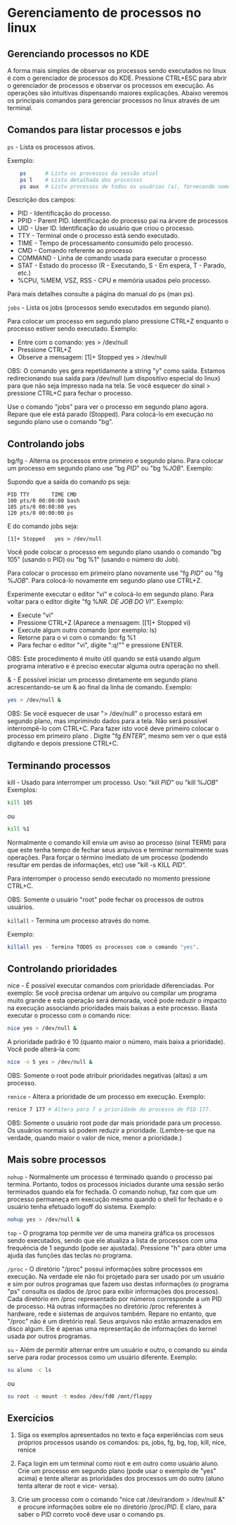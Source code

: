 Gerenciamento de processos no linux
===================================

Gerenciando processos no KDE
----------------------------

A forma mais simples de observar os processos sendo executados no linux é com o
gerenciador de processos do KDE. Pressione CTRL+ESC para abrir o gerenciador de
processos e observar os processos em execução. As operações são intuitivas
dispensando maiores explicações. Abaixo veremos os principais comandos para
gerenciar processos no linux através de um terminal.


Comandos para listar processos e jobs
-------------------------------------

`ps` - Lista os processos ativos.

Exemplo:

~~~sh
    ps      # Lista os processos da sessão atual
    ps l    # Lista detalhada dos processos
    ps aux  # Lista processos de todos os usuários (a), fornecendo nome do usuário e quando o processo foi iniciado (u), mostrando inclusive processos não associados a um terminal (x).
~~~

Descrição dos campos:

- PID - Identificação do processo.
- PPID - Parent PID. Identificação do processo pai na árvore de processos
- UID - User ID. Identificação do usuário que criou o processo.
- TTY - Terminal onde o processo está sendo executado.
- TIME - Tempo de processamento consumido pelo processo.
- CMD - Comando referente ao processo
- COMMAND - Linha de comando usada para executar o processo
- STAT - Estado do processo (R - Executando, S - Em espera, T - Parado, etc.)
- %CPU, %MEM, VSZ, RSS - CPU e memória usados pelo processo.

Para mais detalhes consulte a página do manual do ps (man ps).


`jobs` - Lista os jobs (processos sendo executados em segundo plano).

Para colocar um processo em segundo plano pressione CTRL+Z enquanto o processo
estiver sendo executado. Exemplo:

- Entre com o comando: yes > /dev/null
- Pressione CTRL+Z
- Observe a mensagem: [1]+ Stopped   yes  > /dev/null

OBS: O comando yes gera repetidamente a string "y" como saída. Estamos
redirecionando sua saída para /dev/null (um dispositivo especial do linux) para
que não seja impresso nada na tela. Se você esquecer do sinal > pressione CTRL+C
para fechar o processo.

Use o comando "jobs" para ver o processo em segundo plano agora. Repare que ele
está parado (Stopped). Para colocá-lo em execução no segundo plano use o comando
"bg".


Controlando jobs
----------------

bg/fg - Alterna os processos entre primeiro e segundo plano. Para colocar um
processo em segundo plano use "bg *PID*" ou "bg %*JOB*". Exemplo:

Supondo que a saída do comando ps seja:

    PID TTY       TIME CMD
    100 pts/0 00:00:00 bash
    105 pts/0 00:00:00 yes
    120 pts/0 00:00:00 ps

E do comando jobs seja:

    [1]+ Stopped   yes > /dev/null

Você pode colocar o processo em segundo plano usando o comando "bg 105" (usando
o PID) ou "bg %1" (usando o número do Job).

Para colocar o processo em primeiro plano novamente use "fg *PID*" ou "fg
%*JOB*". Para colocá-lo novamente em segundo plano use CTRL+Z.

Experimente executar o editor "vi" e colocá-lo em segundo plano. Para voltar
para o editor digite "fg %*NR. DE JOB DO VI*". Exemplo:

- Execute "vi"
- Pressione CTRL+Z (Aparece a mensagem: [[1]+ Stopped   vi)
- Execute algum outro comando (por exemplo: ls)
- Retorne para o vi com o comando: fg %1
- Para fechar o editor "vi", digite ":q!"" e pressione ENTER.

OBS: Este procedimento é muito útil quando se está usando algum programa
interativo e é preciso executar alguma outra operação no shell.


& - É possível iniciar um processo diretamente em segundo plano acrescentando-se
um & ao final da linha de comando. Exemplo:

~~~sh
yes > /dev/null &
~~~

OBS: Se você esquecer de usar "> /dev/null" o processo estará em segundo plano,
mas imprimindo dados para a tela. Não será possível interrompê-lo com CTRL+C.
Para fazer isto você deve primeiro colocar o processo em primeiro plano . Digite
"fg *ENTER*", mesmo sem ver o que está digitando e depois pressione CTRL+C.


Terminando processos
--------------------

kill - Usado para interromper um processo. Uso: "kill *PID*" ou "kill %*JOB*"
Exemplos:

~~~sh
kill 105
~~~

ou

~~~sh
kill %1
~~~

Normalmente o comando kill envia um aviso ao processo (sinal TERM) para que este
tenha tempo de fechar seus arquivos e terminar normalmente suas operações. Para
forçar o término imediato de um processo (podendo resultar em perdas de
informações, etc) use "kill -s KILL *PID*".

Para interromper o processo sendo executado no momento pressione CTRL+C.

OBS: Somente o usuário "root" pode fechar os processos de outros usuários.


`killall` - Termina um processo através do nome.

Exemplo:

~~~sh
killall yes - Termina TODOS os processos com o comando "yes".
~~~

Controlando prioridades
-----------------------

nice - É possível executar comandos com prioridade diferenciadas. Por exemplo:
Se você precisa ordenar um arquivo ou compilar um programa muito grande e esta
operação será demorada, você pode reduzir o impacto na execução associando
prioridades mais baixas a este processo. Basta executar o processo com o comando
nice:

~~~sh
nice yes > /dev/null &
~~~

A prioridade padrão é 10 (quanto maior o número, mais baixa a prioridade). Você
pode alterá-la com:

~~~sh
nice -n 5 yes > /dev/null &
~~~

OBS: Somente o root pode atribuir prioridades negativas (altas) a um processo.


`renice` - Altera a prioridade de um processo em execução.
Exemplo:

~~~sh
renice 7 177 # Altera para 7 a prioridade do processo de PID 177.
~~~

OBS: Somente o usuário root pode dar mais prioridade para um processo. Os
usuários normais só podem reduzir a prioridade. (Lembre-se que na verdade,
quando maior o valor de nice, menor a prioridade.)


Mais sobre processos
--------------------

`nohup` - Normalmente um processo é terminado quando o processo pai termina.
Portanto, todos os processos iniciados durante uma sessão serão terminados
quando ela for fechada. O comando nohup, faz com que um processo permaneça em
execução mesmo quando o shell for fechado e o usuário tenha efetuado logoff do
sistema. Exemplo:

~~~sh
nohup yes > /dev/null &
~~~

`top` - O programa top permite ver de uma maneira gráfica os processos sendo
executados, sendo que ele atualiza a lista de processos com uma frequência de 1
segundo (pode ser ajustada). Pressione "h" para obter uma ajuda das funções das
teclas no programa.


`/proc` - O diretório "/proc" possui informações sobre processos em execução. Na
verdade ele não foi projetado para ser usado por um usuário e sim por outros
programas que fazem uso destas informações (o programa "ps" consulta os dados de
/proc para exibir informações dos processos). Cada diretório em /proc
representado por números corresponde a um PID de processo. Há outras informações
no diretório /proc referentes à hardware, rede e sistemas de arquivos também.
Repare no entanto, que "/proc" não é um diretório real. Seus arquivos não estão
armazenados em disco algum. Ele é apenas uma representação de informações do
kernel usada por outros programas.


`su` - Além de permitir alternar entre um usuário e outro, o comando su ainda
serve para rodar processos como um usuário diferente. Exemplo:

~~~sh
su aluno -c ls
~~~

ou

~~~sh
su root -c mount -t msdos /dev/fd0 /mnt/floppy
~~~


Exercícios
----------

1. Siga os exemplos apresentados no texto e faça experiências com seus próprios
processos usando os comandos: ps, jobs, fg, bg, top, kill, nice, renice

2. Faça login em um terminal como root e em outro como usuário aluno. Crie um
processo em segundo plano (pode usar o exemplo de "yes" acima) e tente alterar
as prioridades dos processos um do outro (aluno tenta alterar de root e vice-
versa).

3. Crie um processo com o comando "nice cat /dev/random > /dev/null &" e procure
informações sobre ele no diretório /proc/*PID*. É claro, para saber o PID
correto você deve usar o comando ps.

